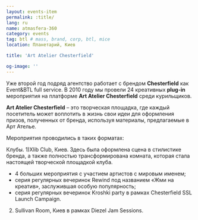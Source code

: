 ```yaml
---
layout: events-item
permalink: :title/
lang: ru
name: atmasfera-360
category: events
tag: btl # mass, brand, corp, btl, mice
location: Планетарий, Киев

title: 'Art Atelier Chesterfield'

og-image: ''
---
```


Уже второй год подряд  агентство работает с брендом <b>Chesterfield</b> как Event&BTL full service.  В 2010 году мы провели 24 креативных <b>plug-in</b> мероприятия на платформе <b>Art  Atelier Chesterfield</b> среди курильщиков.

<b>Art  Atelier  Chesterfield</b> – это  творческая площадка, где каждый посетитель  может воплотить в жизнь свои идеи для оформления призов, полученных от бренда, используя материалы, предлагаемые в Арт Ателье.

Мероприятия проводились в таких форматах:

Клубы.
1)Xlib Club, Киев. Здесь была оформлена сцена в стилистике бренда, а также полностью трансформирована комната, которая стала настоящей творческой площадкой клуба.

- 4 больших мероприятия с участием артистов с мировым именем;
- серия регулярных вечеринок Rewind под названием «Жми на креатив», заслужившая особую популярность;
- серия регулярных вечеринок Kroshki party в рамках Chesterfield SSL Launch Campaign.

2) Sullivan Room, Киев в рамках Diezel Jam Sessions.
